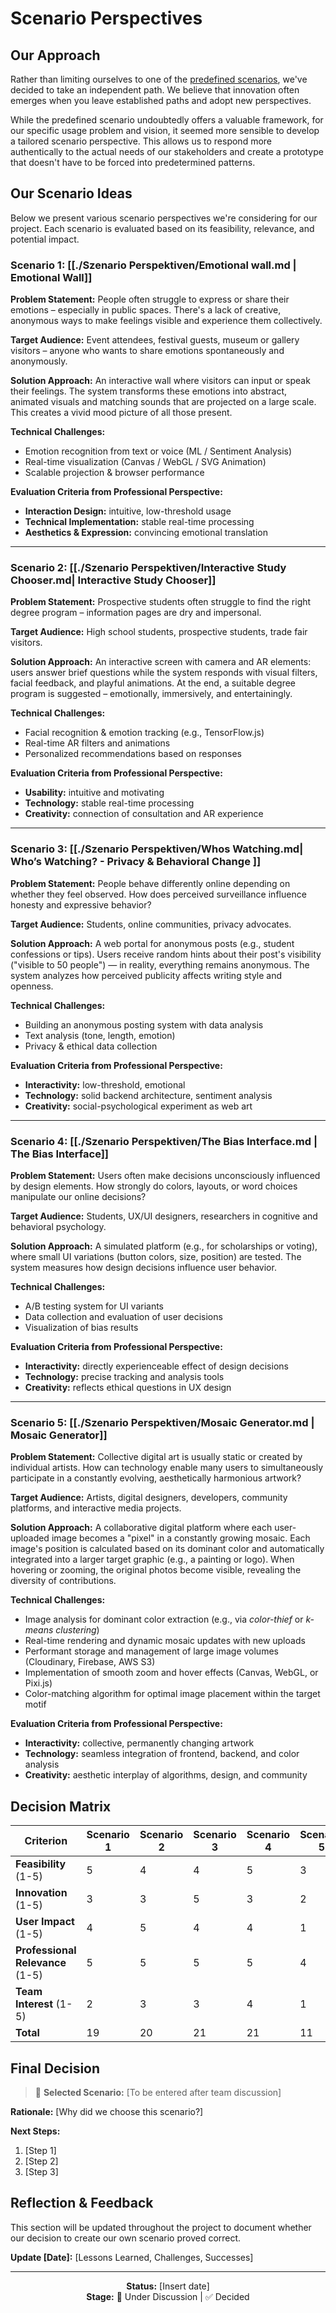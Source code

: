 # Scenario Perspectives

## Our Approach

Rather than limiting ourselves to one of the [predefined scenarios](https://cnoss.github.io/entwicklungsprojekt/szenario-ep-2025/), we've decided to take an independent path. We believe that innovation often emerges when you leave established paths and adopt new perspectives.

While the predefined scenario undoubtedly offers a valuable framework, for our specific usage problem and vision, it seemed more sensible to develop a tailored scenario perspective. This allows us to respond more authentically to the actual needs of our stakeholders and create a prototype that doesn't have to be forced into predetermined patterns.

## Our Scenario Ideas

Below we present various scenario perspectives we're considering for our project. Each scenario is evaluated based on its feasibility, relevance, and potential impact.

### Scenario 1: [[./Szenario Perspektiven/Emotional wall.md | Emotional Wall]]

**Problem Statement:**
People often struggle to express or share their emotions – especially in public spaces. There's a lack of creative, anonymous ways to make feelings visible and experience them collectively.

**Target Audience:**
Event attendees, festival guests, museum or gallery visitors – anyone who wants to share emotions spontaneously and anonymously.

**Solution Approach:**
An interactive wall where visitors can input or speak their feelings. The system transforms these emotions into abstract, animated visuals and matching sounds that are projected on a large scale. This creates a vivid mood picture of all those present.

**Technical Challenges:**

- Emotion recognition from text or voice (ML / Sentiment Analysis)
- Real-time visualization (Canvas / WebGL / SVG Animation)
- Scalable projection & browser performance

**Evaluation Criteria from Professional Perspective:**

- **Interaction Design:** intuitive, low-threshold usage
- **Technical Implementation:** stable real-time processing
- **Aesthetics & Expression:** convincing emotional translation

---

### Scenario 2: [[./Szenario Perspektiven/Interactive Study Chooser.md| Interactive Study Chooser]]

**Problem Statement:**
Prospective students often struggle to find the right degree program – information pages are dry and impersonal.

**Target Audience:**
High school students, prospective students, trade fair visitors.

**Solution Approach:**
An interactive screen with camera and AR elements: users answer brief questions while the system responds with visual filters, facial feedback, and playful animations. At the end, a suitable degree program is suggested – emotionally, immersively, and entertainingly.

**Technical Challenges:**

- Facial recognition & emotion tracking (e.g., TensorFlow.js)
- Real-time AR filters and animations
- Personalized recommendations based on responses

**Evaluation Criteria from Professional Perspective:**

- **Usability:** intuitive and motivating
- **Technology:** stable real-time processing
- **Creativity:** connection of consultation and AR experience

---

### Scenario 3: [[./Szenario Perspektiven/Whos Watching.md| Who’s Watching? - Privacy & Behavioral Change ]]

**Problem Statement:**
People behave differently online depending on whether they feel observed. How does perceived surveillance influence honesty and expressive behavior?

**Target Audience:**
Students, online communities, privacy advocates.

**Solution Approach:**
A web portal for anonymous posts (e.g., student confessions or tips). Users receive random hints about their post's visibility ("visible to 50 people") — in reality, everything remains anonymous. The system analyzes how perceived publicity affects writing style and openness.

**Technical Challenges:**

- Building an anonymous posting system with data analysis
- Text analysis (tone, length, emotion)
- Privacy & ethical data collection

**Evaluation Criteria from Professional Perspective:**

- **Interactivity:** low-threshold, emotional
- **Technology:** solid backend architecture, sentiment analysis
- **Creativity:** social-psychological experiment as web art

---

### Scenario 4: [[./Szenario Perspektiven/The Bias Interface.md | The Bias Interface]]

**Problem Statement:**
Users often make decisions unconsciously influenced by design elements. How strongly do colors, layouts, or word choices manipulate our online decisions?

**Target Audience:**
Students, UX/UI designers, researchers in cognitive and behavioral psychology.

**Solution Approach:**
A simulated platform (e.g., for scholarships or voting), where small UI variations (button colors, size, position) are tested. The system measures how design decisions influence user behavior.

**Technical Challenges:**

- A/B testing system for UI variants
- Data collection and evaluation of user decisions
- Visualization of bias results

**Evaluation Criteria from Professional Perspective:**

- **Interactivity:** directly experienceable effect of design decisions
- **Technology:** precise tracking and analysis tools
- **Creativity:** reflects ethical questions in UX design

---

### Scenario 5: [[./Szenario Perspektiven/Mosaic Generator.md | Mosaic Generator]]

**Problem Statement:**
Collective digital art is usually static or created by individual artists. How can technology enable many users to simultaneously participate in a constantly evolving, aesthetically harmonious artwork?

**Target Audience:**
Artists, digital designers, developers, community platforms, and interactive media projects.

**Solution Approach:**
A collaborative digital platform where each user-uploaded image becomes a "pixel" in a constantly growing mosaic. Each image's position is calculated based on its dominant color and automatically integrated into a larger target graphic (e.g., a painting or logo). When hovering or zooming, the original photos become visible, revealing the diversity of contributions.

**Technical Challenges:**

- Image analysis for dominant color extraction (e.g., via *color-thief* or *k-means clustering*)
- Real-time rendering and dynamic mosaic updates with new uploads
- Performant storage and management of large image volumes (Cloudinary, Firebase, AWS S3)
- Implementation of smooth zoom and hover effects (Canvas, WebGL, or Pixi.js)
- Color-matching algorithm for optimal image placement within the target motif

**Evaluation Criteria from Professional Perspective:**

- **Interactivity:** collective, permanently changing artwork
- **Technology:** seamless integration of frontend, backend, and color analysis
- **Creativity:** aesthetic interplay of algorithms, design, and community

## Decision Matrix

| Criterion | Scenario 1 | Scenario 2 | Scenario 3 | Scenario 4 | Scenario 5 |
|-----------|------------|------------|------------|------------|------------|
| **Feasibility** (1-5) | 5 | 4 | 4 | 5 | 3 |
| **Innovation** (1-5) | 3 | 3 | 5 | 3 | 2 |
| **User Impact** (1-5) | 4 | 5 | 4 | 4 | 1 |
| **Professional Relevance** (1-5) | 5 | 5 | 5 | 5 | 4 |
| **Team Interest** (1-5) | 2 | 3 | 3 | 4 | 1 |
| **Total** | 19 | 20 | 21 | 21 | 11 |

## Final Decision

> 🎯 **Selected Scenario:** [To be entered after team discussion]

**Rationale:**
[Why did we choose this scenario?]

**Next Steps:**
1. [Step 1]
2. [Step 2]
3. [Step 3]

## Reflection & Feedback

This section will be updated throughout the project to document whether our decision to create our own scenario proved correct.

**Update [Date]:**
[Lessons Learned, Challenges, Successes]

---

<div align="center">

**Status:** [Insert date]  
**Stage:** 🚧 Under Discussion | ✅ Decided

</div>